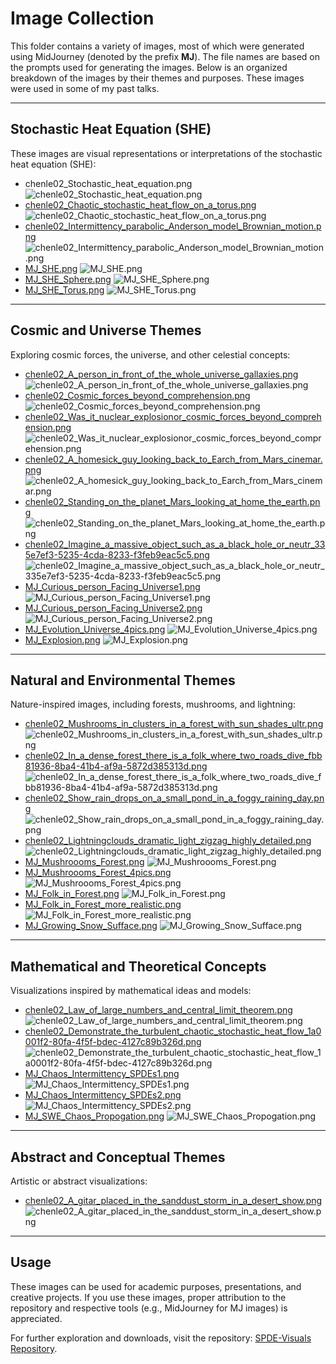 # Image Collection

This folder contains a variety of images, most of which were generated using MidJourney (denoted by the prefix **MJ**). The file names are based on the prompts used for generating the images. Below is an organized breakdown of the images by their themes and purposes. These images were used in some of my past talks.

---

## **Stochastic Heat Equation (SHE)**

These images are visual representations or interpretations of the stochastic heat equation (SHE):

- chenle02_Stochastic_heat_equation.png
  ![chenle02_Stochastic_heat_equation.png](./chenle02_Stochastic_heat_equation.png)
- [chenle02_Chaotic_stochastic_heat_flow_on_a_torus.png](./chenle02_Chaotic_stochastic_heat_flow_on_a_torus.png)
  ![chenle02_Chaotic_stochastic_heat_flow_on_a_torus.png](./chenle02_Chaotic_stochastic_heat_flow_on_a_torus.png)
- [chenle02_Intermittency_parabolic_Anderson_model_Brownian_motion.png](./chenle02_Intermittency_parabolic_Anderson_model_Brownian_motion.png)
  ![chenle02_Intermittency_parabolic_Anderson_model_Brownian_motion.png](./chenle02_Intermittency_parabolic_Anderson_model_Brownian_motion.png)
- [MJ_SHE.png](./MJ_SHE.png)
  ![MJ_SHE.png](./MJ_SHE.png)
- [MJ_SHE_Sphere.png](./MJ_SHE_Sphere.png)
  ![MJ_SHE_Sphere.png](./MJ_SHE_Sphere.png)
- [MJ_SHE_Torus.png](./MJ_SHE_Torus.png)
  ![MJ_SHE_Torus.png](./MJ_SHE_Torus.png)

---

## **Cosmic and Universe Themes**

Exploring cosmic forces, the universe, and other celestial concepts:

- [chenle02_A_person_in_front_of_the_whole_universe_gallaxies.png](./chenle02_A_person_in_front_of_the_whole_universe_gallaxies.png)
  ![chenle02_A_person_in_front_of_the_whole_universe_gallaxies.png](./chenle02_A_person_in_front_of_the_whole_universe_gallaxies.png)
- [chenle02_Cosmic_forces_beyond_comprehension.png](./chenle02_Cosmic_forces_beyond_comprehension.png)
  ![chenle02_Cosmic_forces_beyond_comprehension.png](./chenle02_Cosmic_forces_beyond_comprehension.png)
- [chenle02_Was_it_nuclear_explosionor_cosmic_forces_beyond_comprehension.png](./chenle02_Was_it_nuclear_explosionor_cosmic_forces_beyond_comprehension.png)
  ![chenle02_Was_it_nuclear_explosionor_cosmic_forces_beyond_comprehension.png](./chenle02_Was_it_nuclear_explosionor_cosmic_forces_beyond_comprehension.png)
- [chenle02_A_homesick_guy_looking_back_to_Earch_from_Mars_cinemar.png](./chenle02_A_homesick_guy_looking_back_to_Earch_from_Mars_cinemar.png)
  ![chenle02_A_homesick_guy_looking_back_to_Earch_from_Mars_cinemar.png](./chenle02_A_homesick_guy_looking_back_to_Earch_from_Mars_cinemar.png)
- [chenle02_Standing_on_the_planet_Mars_looking_at_home_the_earth.png](./chenle02_Standing_on_the_planet_Mars_looking_at_home_the_earth.png)
  ![chenle02_Standing_on_the_planet_Mars_looking_at_home_the_earth.png](./chenle02_Standing_on_the_planet_Mars_looking_at_home_the_earth.png)
- [chenle02_Imagine_a_massive_object_such_as_a_black_hole_or_neutr_335e7ef3-5235-4cda-8233-f3feb9eac5c5.png](./chenle02_Imagine_a_massive_object_such_as_a_black_hole_or_neutr_335e7ef3-5235-4cda-8233-f3feb9eac5c5.png)
  ![chenle02_Imagine_a_massive_object_such_as_a_black_hole_or_neutr_335e7ef3-5235-4cda-8233-f3feb9eac5c5.png](./chenle02_Imagine_a_massive_object_such_as_a_black_hole_or_neutr_335e7ef3-5235-4cda-8233-f3feb9eac5c5.png)
- [MJ_Curious_person_Facing_Universe1.png](./MJ_Curious_person_Facing_Universe1.png)
  ![MJ_Curious_person_Facing_Universe1.png](./MJ_Curious_person_Facing_Universe1.png)
- [MJ_Curious_person_Facing_Universe2.png](./MJ_Curious_person_Facing_Universe2.png)
  ![MJ_Curious_person_Facing_Universe2.png](./MJ_Curious_person_Facing_Universe2.png)
- [MJ_Evolution_Universe_4pics.png](./MJ_Evolution_Universe_4pics.png)
  ![MJ_Evolution_Universe_4pics.png](./MJ_Evolution_Universe_4pics.png)
- [MJ_Explosion.png](./MJ_Explosion.png)
  ![MJ_Explosion.png](./MJ_Explosion.png)

---

## **Natural and Environmental Themes**

Nature-inspired images, including forests, mushrooms, and lightning:

- [chenle02_Mushrooms_in_clusters_in_a_forest_with_sun_shades_ultr.png](./chenle02_Mushrooms_in_clusters_in_a_forest_with_sun_shades_ultr.png)
  ![chenle02_Mushrooms_in_clusters_in_a_forest_with_sun_shades_ultr.png](./chenle02_Mushrooms_in_clusters_in_a_forest_with_sun_shades_ultr.png)
- [chenle02_In_a_dense_forest_there_is_a_folk_where_two_roads_dive_fbb81936-8ba4-41b4-af9a-5872d385313d.png](./chenle02_In_a_dense_forest_there_is_a_folk_where_two_roads_dive_fbb81936-8ba4-41b4-af9a-5872d385313d.png)
  ![chenle02_In_a_dense_forest_there_is_a_folk_where_two_roads_dive_fbb81936-8ba4-41b4-af9a-5872d385313d.png](./chenle02_In_a_dense_forest_there_is_a_folk_where_two_roads_dive_fbb81936-8ba4-41b4-af9a-5872d385313d.png)
- [chenle02_Show_rain_drops_on_a_small_pond_in_a_foggy_raining_day.png](./chenle02_Show_rain_drops_on_a_small_pond_in_a_foggy_raining_day.png)
  ![chenle02_Show_rain_drops_on_a_small_pond_in_a_foggy_raining_day.png](./chenle02_Show_rain_drops_on_a_small_pond_in_a_foggy_raining_day.png)
- [chenle02_Lightningclouds_dramatic_light_zigzag_highly_detailed.png](./chenle02_Lightningclouds_dramatic_light_zigzag_highly_detailed.png)
  ![chenle02_Lightningclouds_dramatic_light_zigzag_highly_detailed.png](./chenle02_Lightningclouds_dramatic_light_zigzag_highly_detailed.png)
- [MJ_Mushroooms_Forest.png](./MJ_Mushroooms_Forest.png)
  ![MJ_Mushroooms_Forest.png](./MJ_Mushroooms_Forest.png)
- [MJ_Mushroooms_Forest_4pics.png](./MJ_Mushroooms_Forest_4pics.png)
  ![MJ_Mushroooms_Forest_4pics.png](./MJ_Mushroooms_Forest_4pics.png)
- [MJ_Folk_in_Forest.png](./MJ_Folk_in_Forest.png)
  ![MJ_Folk_in_Forest.png](./MJ_Folk_in_Forest.png)
- [MJ_Folk_in_Forest_more_realistic.png](./MJ_Folk_in_Forest_more_realistic.png)
  ![MJ_Folk_in_Forest_more_realistic.png](./MJ_Folk_in_Forest_more_realistic.png)
- [MJ_Growing_Snow_Sufface.png](./MJ_Growing_Snow_Sufface.png)
  ![MJ_Growing_Snow_Sufface.png](./MJ_Growing_Snow_Sufface.png)

---

## **Mathematical and Theoretical Concepts**

Visualizations inspired by mathematical ideas and models:

- [chenle02_Law_of_large_numbers_and_central_limit_theorem.png](./chenle02_Law_of_large_numbers_and_central_limit_theorem.png)
  ![chenle02_Law_of_large_numbers_and_central_limit_theorem.png](./chenle02_Law_of_large_numbers_and_central_limit_theorem.png)
- [chenle02_Demonstrate_the_turbulent_chaotic_stochastic_heat_flow_1a0001f2-80fa-4f5f-bdec-4127c89b326d.png](./chenle02_Demonstrate_the_turbulent_chaotic_stochastic_heat_flow_1a0001f2-80fa-4f5f-bdec-4127c89b326d.png)
  ![chenle02_Demonstrate_the_turbulent_chaotic_stochastic_heat_flow_1a0001f2-80fa-4f5f-bdec-4127c89b326d.png](./chenle02_Demonstrate_the_turbulent_chaotic_stochastic_heat_flow_1a0001f2-80fa-4f5f-bdec-4127c89b326d.png)
- [MJ_Chaos_Intermittency_SPDEs1.png](./MJ_Chaos_Intermittency_SPDEs1.png)
  ![MJ_Chaos_Intermittency_SPDEs1.png](./MJ_Chaos_Intermittency_SPDEs1.png)
- [MJ_Chaos_Intermittency_SPDEs2.png](./MJ_Chaos_Intermittency_SPDEs2.png)
  ![MJ_Chaos_Intermittency_SPDEs2.png](./MJ_Chaos_Intermittency_SPDEs2.png)
- [MJ_SWE_Chaos_Propogation.png](./MJ_SWE_Chaos_Propogation.png)
  ![MJ_SWE_Chaos_Propogation.png](./MJ_SWE_Chaos_Propogation.png)

---

## **Abstract and Conceptual Themes**

Artistic or abstract visualizations:

- [chenle02_A_gitar_placed_in_the_sanddust_storm_in_a_desert_show.png](./chenle02_A_gitar_placed_in_the_sanddust_storm_in_a_desert_show.png)
  ![chenle02_A_gitar_placed_in_the_sanddust_storm_in_a_desert_show.png](./chenle02_A_gitar_placed_in_the_sanddust_storm_in_a_desert_show.png)

---

## Usage

These images can be used for academic purposes, presentations, and creative projects. If you use these images, proper attribution to the repository and respective tools (e.g., MidJourney for MJ images) is appreciated.

For further exploration and downloads, visit the repository: [SPDE-Visuals Repository](https://github.com/SPDEngine/SPDE-Visuals).

